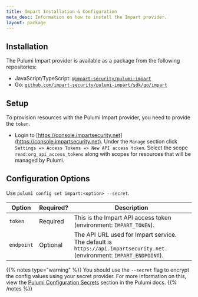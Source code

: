 ```yaml
---
title: Impart Installation & Configuration
meta_desc: Information on how to install the Impart provider.
layout: package
---
```


## Installation

The Pulumi Impart provider is available as a package from the following repositories:

- JavaScript/TypeScript: [`@impart-security/pulumi-impart`](https://www.npmjs.com/package/@impart-security/pulumi-impart)
- Go: [`github.com/impart-security/pulumi-impart/sdk/go/impart`](https://github.com/impart-security/pulumi-impart)

## Setup

To provision resources with the Pulumi Impart provider, you need to provide the `token`.
- Login to [https://console.impartsecurity.net](https://console.impartsecurity.net). Under the `Manage` section click `Settings => Access Tokens => New API access token`. Select the scope `read:org_api_access_tokens` along with scopes for resources that will be managed by Pulumi.

## Configuration Options

Use `pulumi config set impart:<option> --secret`.

| Option | Required? | Description |
| - | - | - |
| `token` | Required | This is the Impart API access token (environment: `IMPART_TOKEN`). |
| `endpoint` | Optional | The API URL used for Impart service. The default is `https://api.impartsecurity.net.` (environment: `IMPART_ENDPOINT`). |

{{% notes type="warning" %}}
You should use the `--secret` flag to encrypt the config values using your secret provider. For more information on this, view the [Pulumi Configuration Secrets](https://www.pulumi.com/docs/concepts/secrets/#secrets) section in the Pulumi docs.
{{% /notes %}}
